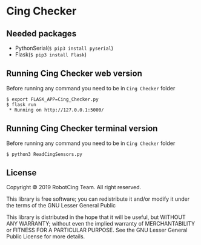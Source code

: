 # Cing Checker

## Needed packages
* PythonSerial(`$ pip3 install pyserial`)
* Flask(`$ pip3 install Flask`)

## Running Cing Checker web version
Before running any command you need to be in `Cing Checker` folder 
```
$ export FLASK_APP=Cing_Checker.py
$ flask run
 * Running on http://127.0.0.1:5000/
```

## Running Cing Checker terminal version
Before running any command you need to be in `Cing Checker` folder 
```
$ python3 ReadCingSensors.py
```

## License 

Copyright © 2019 RobotCing Team. All right reserved.

This library is free software; you can redistribute it and/or
modify it under the terms of the GNU Lesser General Public

This library is distributed in the hope that it will be useful,
but WITHOUT ANY WARRANTY; without even the implied warranty of
MERCHANTABILITY or FITNESS FOR A PARTICULAR PURPOSE. See the GNU
Lesser General Public License for more details.
